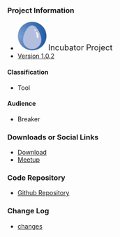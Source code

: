 ### Project Information
* <img src="assets/images/owasp_level_incubator.svg" width="66">
  <span style="font-size: 1.3em;">Incubator Project</span>
* [Version 1.0.2](https://github.com/SasanLabs/VulnerableApp/releases/tag/1.0.2)

#### Classification
* <i class="fas fa-tools" style="color:#233e81;"></i> Tool

#### Audience
* <i class="fas fa-hammer" style="color:#233e81;"></i> Breaker

### Downloads or Social Links
* [Download](https://github.com/SasanLabs/VulnerableApp/releases)
* [Meetup](#)

### Code Repository
* [Github Repository](https://github.com/SasanLabs/VulnerableApp)

### Change Log
* [changes](https://github.com/SasanLabs/VulnerableApp/releases)

